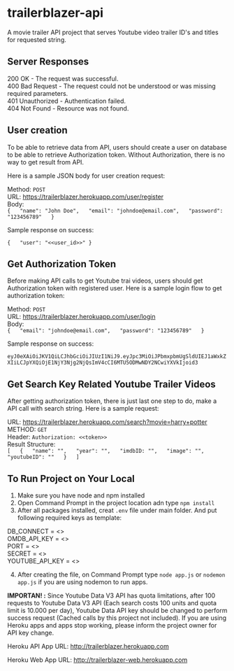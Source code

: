 # trailerblazer-api

A movie trailer API project that serves Youtube video trailer ID's and titles for requested string.

## Server Responses

200 OK - The request was successful.  
400 Bad Request - The request could not be understood or was missing required parameters.  
401 Unauthorized - Authentication failed.  
404 Not Found - Resource was not found.  

## User creation

To be able to retrieve data from API, users should create a user on database to be able to retrieve Authorization token.
Without Authorization, there is no way to get result from API.

Here is a sample JSON body for user creation request:

Method: `POST`  
URL: https://trailerblazer.herokuapp.com/user/register  
Body:  
`{  
    "name": "John Doe",  
    "email": "johndoe@email.com",  
    "password": "123456789"  
}`

Sample response on success:

`{  
    "user": "<<user_id>>"
}`

## Get Authorization Token

Before making API calls to get Youtube trai videos, users should get Authorization token with registered user. Here is a sample login
flow to get authorization token:

Method: `POST`  
URL: https://trailerblazer.herokuapp.com/user/login  
Body:  
`{  
    "email": "johndoe@email.com",  
    "password": "123456789"  
}`

Sample response on success:

`eyJ0eXAiOiJKV1QiLCJhbGciOiJIUzI1NiJ9.eyJpc3MiOiJPbmxpbmUgSldUIEJ1aWxkZXIiLCJpYXQiOjE1NjY3Njg2NjQsImV4cCI6MTU5ODMwNDY2NCwiYXVkIjoid3`

## Get Search Key Related Youtube Trailer Videos

After getting authorization token, there is just last one step to do, make a API call with search string. Here is a sample request:

URL: https://trailerblazer.herokuapp.com/search?movie=harry+potter  
METHOD: `GET`  
Header: `Authorization: <<token>>`  
Result Structure:   
`
[  
    {  
        "name": "",  
        "year": "",  
        "imdbID: "",  
        "image": "",  
        "youtubeID": ""  
    }  
]
`
## To Run Project on Your Local

1) Make sure you have node and npm installed  
2) Open Command Prompt in the project location adn type `npm install`  
3) After all packages installed, creat `.env` file under main folder. And put following required keys as template:  


DB_CONNECT = <<mongodb server url>>   
OMDB_API_KEY = <<omdb api key>>  
PORT = <<port to run project>>  
SECRET = <<secret that used to hash users password>>  
YOUTUBE_API_KEY = <<youtube api key>>  


4) After creating the file, on Command Prompt type `node app.js` or `nodemon app.js` if you are using nodemon to run apps.

**IMPORTAN! :** Since Youtube Data V3 API has quota limitations, after 100 requests to Youtube Data V3 API (Each search costs 100 units and quota limit is 10.000 per day), Youtube Data API key should be changed to perform success request (Cached calls by this project not included). If you are using Heroku apps and apps stop working, please inform the project owner for API key change.

Heroku API App URL: http://trailerblazer.herokuapp.com

Heroku Web App URL: http://trailerblazer-web.herokuapp.com
